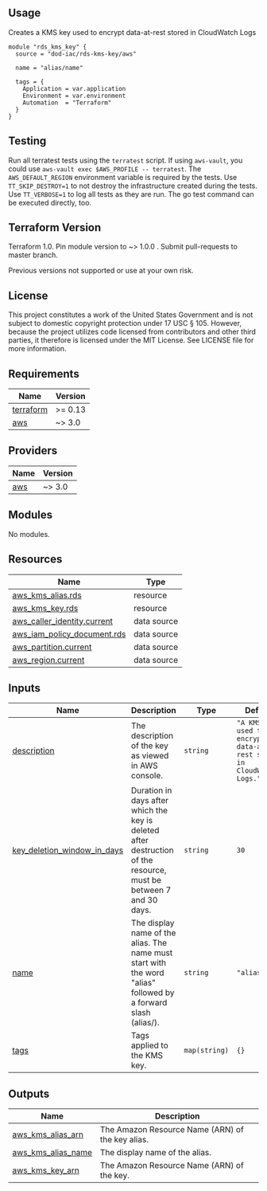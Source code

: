 <!-- BEGINNING OF PRE-COMMIT-TERRAFORM DOCS HOOK -->
## Usage

Creates a KMS key used to encrypt data-at-rest stored in CloudWatch Logs

```hcl
module "rds_kms_key" {
  source = "dod-iac/rds-kms-key/aws"

  name = "alias/name"

  tags = {
    Application = var.application
    Environment = var.environment
    Automation  = "Terraform"
  }
}
```

## Testing

Run all terratest tests using the `terratest` script.  If using `aws-vault`, you could use `aws-vault exec $AWS_PROFILE -- terratest`.  The `AWS_DEFAULT_REGION` environment variable is required by the tests.  Use `TT_SKIP_DESTROY=1` to not destroy the infrastructure created during the tests.  Use `TT_VERBOSE=1` to log all tests as they are run.  The go test command can be executed directly, too.

## Terraform Version

Terraform 1.0. Pin module version to ~> 1.0.0 . Submit pull-requests to master branch.

Previous versions not supported or use at your own risk.

## License

This project constitutes a work of the United States Government and is not subject to domestic copyright protection under 17 USC § 105.  However, because the project utilizes code licensed from contributors and other third parties, it therefore is licensed under the MIT License.  See LICENSE file for more information.

## Requirements

| Name | Version |
|------|---------|
| <a name="requirement_terraform"></a> [terraform](#requirement\_terraform) | >= 0.13 |
| <a name="requirement_aws"></a> [aws](#requirement\_aws) | ~> 3.0 |

## Providers

| Name | Version |
|------|---------|
| <a name="provider_aws"></a> [aws](#provider\_aws) | ~> 3.0 |

## Modules

No modules.

## Resources

| Name | Type |
|------|------|
| [aws_kms_alias.rds](https://registry.terraform.io/providers/hashicorp/aws/latest/docs/resources/kms_alias) | resource |
| [aws_kms_key.rds](https://registry.terraform.io/providers/hashicorp/aws/latest/docs/resources/kms_key) | resource |
| [aws_caller_identity.current](https://registry.terraform.io/providers/hashicorp/aws/latest/docs/data-sources/caller_identity) | data source |
| [aws_iam_policy_document.rds](https://registry.terraform.io/providers/hashicorp/aws/latest/docs/data-sources/iam_policy_document) | data source |
| [aws_partition.current](https://registry.terraform.io/providers/hashicorp/aws/latest/docs/data-sources/partition) | data source |
| [aws_region.current](https://registry.terraform.io/providers/hashicorp/aws/latest/docs/data-sources/region) | data source |

## Inputs

| Name | Description | Type | Default | Required |
|------|-------------|------|---------|:--------:|
| <a name="input_description"></a> [description](#input\_description) | The description of the key as viewed in AWS console. | `string` | `"A KMS key used to encrypt data-at-rest stored in CloudWatch Logs."` | no |
| <a name="input_key_deletion_window_in_days"></a> [key\_deletion\_window\_in\_days](#input\_key\_deletion\_window\_in\_days) | Duration in days after which the key is deleted after destruction of the resource, must be between 7 and 30 days. | `string` | `30` | no |
| <a name="input_name"></a> [name](#input\_name) | The display name of the alias. The name must start with the word "alias" followed by a forward slash (alias/). | `string` | `"alias/rds"` | no |
| <a name="input_tags"></a> [tags](#input\_tags) | Tags applied to the KMS key. | `map(string)` | `{}` | no |

## Outputs

| Name | Description |
|------|-------------|
| <a name="output_aws_kms_alias_arn"></a> [aws\_kms\_alias\_arn](#output\_aws\_kms\_alias\_arn) | The Amazon Resource Name (ARN) of the key alias. |
| <a name="output_aws_kms_alias_name"></a> [aws\_kms\_alias\_name](#output\_aws\_kms\_alias\_name) | The display name of the alias. |
| <a name="output_aws_kms_key_arn"></a> [aws\_kms\_key\_arn](#output\_aws\_kms\_key\_arn) | The Amazon Resource Name (ARN) of the key. |
<!-- END OF PRE-COMMIT-TERRAFORM DOCS HOOK -->
